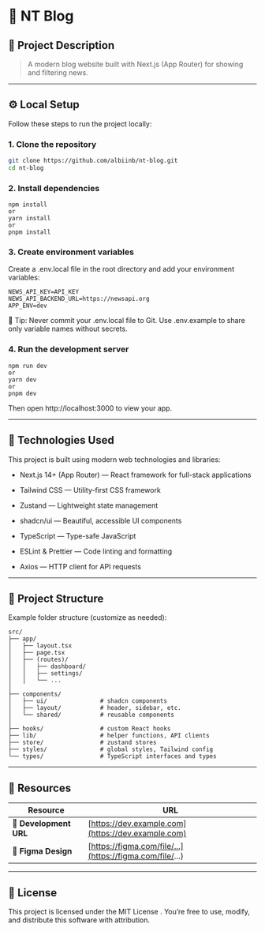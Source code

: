 # 🚀 NT Blog

## 📝 Project Description

> A modern blog website built with Next.js (App Router) for showing and filtering news.

---

## ⚙️ Local Setup

Follow these steps to run the project locally:

### 1. Clone the repository

```bash
git clone https://github.com/albiinb/nt-blog.git
cd nt-blog
```

### 2. Install dependencies

```
npm install
or
yarn install
or
pnpm install
```

### 3. Create environment variables

Create a .env.local file in the root directory and add your environment variables:

```
NEWS_API_KEY=API_KEY
NEWS_API_BACKEND_URL=https://newsapi.org
APP_ENV=dev
```

🧠 Tip: Never commit your .env.local file to Git. Use .env.example to share only variable
names without secrets.

### 4. Run the development server

```
npm run dev
or
yarn dev
or
pnpm dev
```

Then open http://localhost:3000 to view your app.

---

## 🧩 Technologies Used

This project is built using modern web technologies and libraries:

- Next.js 14+ (App Router) — React framework for full-stack applications

- Tailwind CSS — Utility-first CSS framework

- Zustand — Lightweight state management

- shadcn/ui — Beautiful, accessible UI components

- TypeScript — Type-safe JavaScript

- ESLint & Prettier — Code linting and formatting

- Axios — HTTP client for API requests

---

## 📁 Project Structure

Example folder structure (customize as needed):

```
src/
├── app/
│   ├── layout.tsx
│   ├── page.tsx
│   ├── (routes)/
│   │   ├── dashboard/
│   │   ├── settings/
│   │   └── ...
│
├── components/
│   ├── ui/               # shadcn components
│   ├── layout/           # header, sidebar, etc.
│   └── shared/           # reusable components
│
├── hooks/                # custom React hooks
├── lib/                  # helper functions, API clients
├── store/                # zustand stores
├── styles/               # global styles, Tailwind config
└── types/                # TypeScript interfaces and types
```

---

## 🔗 Resources

| Resource               | URL                                                      |
| ---------------------- | -------------------------------------------------------- |
| 🧠 **Development URL** | [https://dev.example.com](https://dev.example.com)       |
| 🎨 **Figma Design**    | [https://figma.com/file/...](https://figma.com/file/...) |

---

## 📜 License

This project is licensed under the MIT License . You’re free to use, modify, and
distribute this software with attribution.
